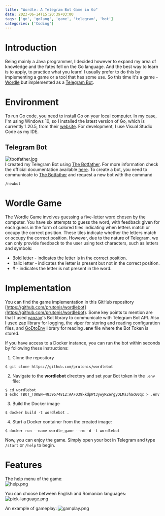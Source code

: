 ```yaml
---
title: "Wordle: A Telegram Bot Game in Go"
date: 2023-06-14T15:20:39+03:00
tags: ['go', 'golang', 'game', 'telegram', 'bot']
categories: ['Coding']
---
```


# Introduction
Being mainly a Java programmer, I decided however to expand my area of knowledge and the fates fell on the Go language. 
And the best way to learn is to apply, to practice what you learn!
I usually prefer to do this by implementing a game or a tool that has some use. 
So this time it's a game - [Wordle](https://en.wikipedia.org/wiki/Wordle) but implemented as a [Telegram Bot](https://core.telegram.org/bots).

# Environment
To run Go code, you need to install Go on your local computer. In my case, I'm using Windows 10, so I installed the latest version of Go, which is currently 1.20.5, from their [website](https://go.dev/dl/). For development, I use Visual Studio Code as my IDE.

## Telegram Bot
![tbotfather.jpg](https://i.postimg.cc/V6fk4Rgj/tbotfather.jpg)  
I created my Telegram Bot using [The Botfather](https://t.me/botfather). 
For more information check the official documentation available [here](https://core.telegram.org/bots/tutorial). 
To create a bot, you need to communicate to [The Botfather](https://t.me/botfather) and request a new bot with the command  
```
/newbot
```

# Wordle Game
The Wordle Game involves guessing a five-letter word chosen by the computer. You have six attempts to guess the word, with feedback given for each guess in the form of colored tiles indicating when letters match or occupy the correct position. These tiles indicate whether the letters match or occupy the correct position. However, due to the nature of Telegram, we can only provide feedback to the user using text characters, such as letters and symbols:
 - Bold letter - indicates the letter is in the correct position.
 - Italic letter - indicates the letter is present but not in the correct position.
 - \# - indicates the letter is not present in the word.

 # Implementation
 You can find the game implementation in this GitHub repository [https://github.com/prutonis/wordlebot](https://github.com/prutonis/wordlebot).
 Some key points to mention are that I used [yanzay](https://github.com/yanzay/tbot/)'s Bot library to communicate with Telegram Bot API. Also I used [zap](https://pkg.go.dev/go.uber.org/zap) library for logging, the [viper](https://github.com/spf13/viper) for storing and reading configuration files, and [GoDtoEnv](https://github.com/joho/godotenv) library for reading **.env** file where the Bot Token is stored.  
 
 
If you have access to a Docker instance, you can run the bot within seconds by following these instructions:
 1. Clone the repository
 ```git
$ git clone https://github.com/prutonis/wordlebot
 ```
 2. Navigate to the **wordlebot** directory and set your Bot token in the `.env` file:
 ```
 $ cd wordlebot
 $ echo TBOT_TOKEN=4839574812:AAFD39kkdpWt3ywyRZergyOLMaJhac60qc > .env
 ```
 3. Build the Docker image
 ```
 $ docker build -t wordlebot .
 ```
 4. Start a Docker container from the created image:
 ```
 $ docker run --name wordle_game --rm -d -t wordlebot
 ```
 Now, you can enjoy the game. Simply open your bot in Telegram and type `/start` or `/help` to begin.


# Features
The help menu of the game:  
![help.png](https://i.postimg.cc/jdkN5c03/help.png)

You can choose between English and Romanian languages:
![pick-language.png](https://i.postimg.cc/t4ChXzR7/pick-language.png)

An example of gameplay:
![gamplay.png](https://i.postimg.cc/fWYPpx0q/gameplay.png)